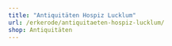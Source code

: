 ```yaml
---
title: "Antiquitäten Hospiz Lucklum"
url: /erkerode/antiquitaeten-hospiz-lucklum/
shop: Antiquitäten
---
```

